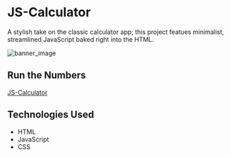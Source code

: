 # JS-Calculator
A stylish take on the classic calculator app; this project featues minimalist, streamlined JavaScript baked right into the HTML.

![banner_image](https://i.imgur.com/ElkG7G9.png)

## Run the Numbers
[JS-Calculator](https://js-calculator-hurx.onrender.com/)

## Technologies Used
* HTML
* JavaScript
* CSS